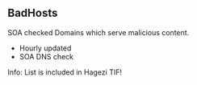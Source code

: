 ## BadHosts

SOA checked Domains which serve malicious content.

- Hourly updated
- SOA DNS check

Info: List is included in Hagezi TIF!
